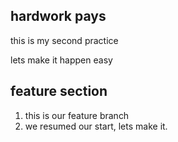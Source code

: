 

## hardwork pays


this is my second practice 

lets make it happen easy

## feature section 

1. this is our feature branch 
2. we resumed our start, lets make it.

